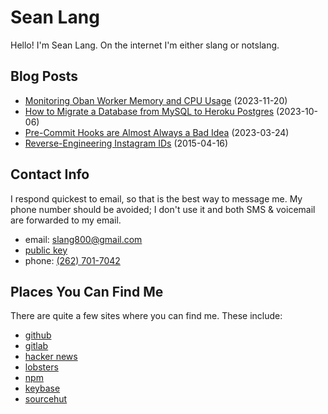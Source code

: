 # Sean Lang

Hello! I'm Sean Lang. On the internet I'm either slang or notslang.

## Blog Posts

- [Monitoring Oban Worker Memory and CPU Usage](/oban-resource-usage-telemetry) (2023-11-20)
- [How to Migrate a Database from MySQL to Heroku Postgres](/migrate-from-mysql-to-postgres) (2023-10-06)
- [Pre-Commit Hooks are Almost Always a Bad Idea](/pre-commit-hooks) (2023-03-24)
- [Reverse-Engineering Instagram IDs](/instagram-id) (2015-04-16)

## Contact Info

I respond quickest to email, so that is the best way to message me. My phone number should be avoided; I don't use it and both SMS & voicemail are forwarded to my email.

- email: <slang800@gmail.com>
- [public key](/id_rsa.pub)
- phone: [(262) 701-7042](tel:2627017042)

## Places You Can Find Me

There are quite a few sites where you can find me. These include:

- [github](https://github.com/notslang)
- [gitlab](https://gitlab.com/slang)
- [hacker news](https://news.ycombinator.com/user?id=slang800)
- [lobsters](https://lobste.rs/u/slang)
- [npm](https://www.npmjs.org/~slang)
- [keybase](https://keybase.io/slang)
- [sourcehut](https://git.sr.ht/~slang/)
